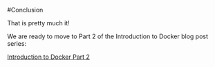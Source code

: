 #Conclusion

That is pretty much it!

We are ready to move to Part 2 of the Introduction to Docker blog post series:

[Introduction to Docker Part 2](https://devdojo.com/bobbyiliev/introduction-to-docker-part-2)